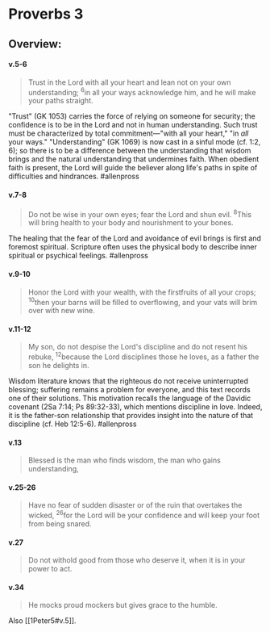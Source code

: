 # Proverbs 3

## Overview:


#### v.5-6
>Trust in the Lord with all your heart and lean not on your own understanding; <sup>6</sup>in all your ways acknowledge him, and he will make your paths straight.

"Trust" (GK 1053) carries the force of relying on someone for security; the confidence is to be in the Lord and not in human understanding. Such trust must be characterized by total commitment—"with all your heart," "in *all* your ways." "Understanding" (GK 1069) is now cast in a sinful mode (cf. 1:2, 6); so there is to be a difference between the understanding that wisdom brings and the natural understanding that undermines faith. When obedient faith is present, the Lord will guide the believer along life's paths in spite of difficulties and hindrances.
#allenpross 

#### v.7-8
>Do not be wise in your own eyes; fear the Lord and shun evil. <sup>8</sup>This will bring health to your body and nourishment to your bones.

The healing that the fear of the Lord and avoidance of evil brings is first and foremost spiritual. Scripture often uses the physical body to describe inner spiritual or psychical feelings.
#allenpross 

#### v.9-10
>Honor the Lord with your wealth, with the firstfruits of all your crops; <sup>10</sup>then your barns will be filled to overflowing, and your vats will brim over with new wine.

#### v.11-12
>My son, do not despise the Lord's discipline and do not resent his rebuke, <sup>12</sup>because the Lord disciplines those he loves, as a father the son he delights in.

Wisdom literature knows that the righteous do not receive uninterrupted blessing; suffering remains a problem for everyone, and this text records one of their solutions. This motivation recalls the language of the Davidic covenant (2Sa 7:14; Ps 89:32-33), which mentions discipline in love. Indeed, it is the father-son relationship that provides insight into the nature of that discipline (cf. Heb 12:5-6).
#allenpross 

#### v.13
>Blessed is the man who finds wisdom, the man who gains understanding,

#### v.25-26
>Have no fear of sudden disaster or of the ruin that overtakes the wicked, <sup>26</sup>for the Lord will be your confidence and will keep your foot from being snared.

#### v.27
>Do not withold good from those who deserve it, when it is in your power to act.

#### v.34
>He mocks proud mockers but gives grace to the humble.

Also [[1Peter5#v.5]].







